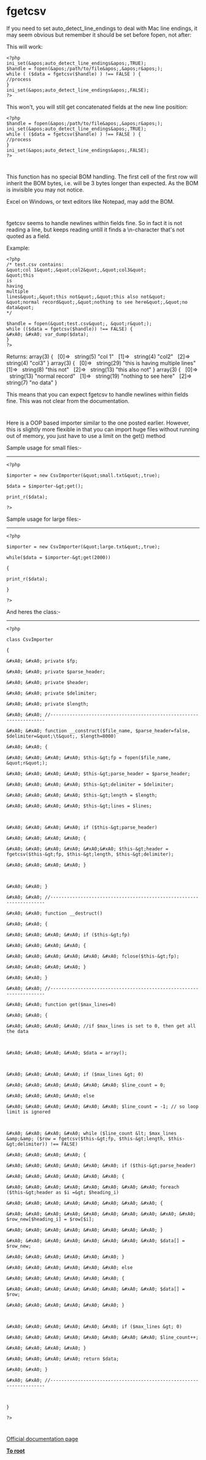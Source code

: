 # fgetcsv





If you need to set auto_detect_line_endings to deal with Mac line endings, it may seem obvious but remember it should be set before fopen, not after:

This will work:


```
<?php
ini_set(&apos;auto_detect_line_endings&apos;,TRUE);
$handle = fopen(&apos;/path/to/file&apos;,&apos;r&apos;);
while ( ($data = fgetcsv($handle) ) !== FALSE ) {
//process
}
ini_set(&apos;auto_detect_line_endings&apos;,FALSE);
?>
```


This won&apos;t, you will still get concatenated fields at the new line position:


```
<?php
$handle = fopen(&apos;/path/to/file&apos;,&apos;r&apos;);
ini_set(&apos;auto_detect_line_endings&apos;,TRUE);
while ( ($data = fgetcsv($handle) ) !== FALSE ) {
//process
}
ini_set(&apos;auto_detect_line_endings&apos;,FALSE);
?>
```



  

#



This function has no special BOM handling. The first cell of the first row will inherit the BOM bytes, i.e. will be 3 bytes longer than expected. As the BOM is invisible you may not notice.

Excel on Windows, or text editors like Notepad, may add the BOM.

  

#



fgetcsv seems to handle newlines within fields fine. So in fact it is not reading a line, but keeps reading untill it finds a \n-character that&apos;s not quoted as a field.

Example:



```
<?php
/* test.csv contains:
&quot;col 1&quot;,&quot;col2&quot;,&quot;col3&quot;
&quot;this
is
having
multiple
lines&quot;,&quot;this not&quot;,&quot;this also not&quot;
&quot;normal record&quot;,&quot;nothing to see here&quot;,&quot;no data&quot;
*/

$handle = fopen(&quot;test.csv&quot;, &quot;r&quot;);
while (($data = fgetcsv($handle)) !== FALSE) {
&#xA0; &#xA0; var_dump($data);
}
?>
```


Returns:
array(3) {
&#xA0; [0]=&gt;
&#xA0; string(5) &quot;col 1&quot;
&#xA0; [1]=&gt;
&#xA0; string(4) &quot;col2&quot;
&#xA0; [2]=&gt;
&#xA0; string(4) &quot;col3&quot;
}
array(3) {
&#xA0; [0]=&gt;
&#xA0; string(29) &quot;this
is
having
multiple
lines&quot;
&#xA0; [1]=&gt;
&#xA0; string(8) &quot;this not&quot;
&#xA0; [2]=&gt;
&#xA0; string(13) &quot;this also not&quot;
}
array(3) {
&#xA0; [0]=&gt;
&#xA0; string(13) &quot;normal record&quot;
&#xA0; [1]=&gt;
&#xA0; string(19) &quot;nothing to see here&quot;
&#xA0; [2]=&gt;
&#xA0; string(7) &quot;no data&quot;
}

This means that you can expect fgetcsv to handle newlines within fields fine. This was not clear from the documentation.

  

#



Here is a OOP based importer similar to the one posted earlier. However, this is slightly more flexible in that you can import huge files without running out of memory, you just have to use a limit on the get() method



Sample usage for small files:-

-------------------------------------



```
<?php

$importer = new CsvImporter(&quot;small.txt&quot;,true);

$data = $importer-&gt;get();

print_r($data);

?>
```






Sample usage for large files:-

-------------------------------------



```
<?php

$importer = new CsvImporter(&quot;large.txt&quot;,true);

while($data = $importer-&gt;get(2000))

{

print_r($data);

}

?>
```






And heres the class:-

-------------------------------------



```
<?php

class CsvImporter

{

&#xA0; &#xA0; private $fp;

&#xA0; &#xA0; private $parse_header;

&#xA0; &#xA0; private $header;

&#xA0; &#xA0; private $delimiter;

&#xA0; &#xA0; private $length;

&#xA0; &#xA0; //--------------------------------------------------------------------

&#xA0; &#xA0; function __construct($file_name, $parse_header=false, $delimiter=&quot;\t&quot;, $length=8000)

&#xA0; &#xA0; {

&#xA0; &#xA0; &#xA0; &#xA0; $this-&gt;fp = fopen($file_name, &quot;r&quot;);

&#xA0; &#xA0; &#xA0; &#xA0; $this-&gt;parse_header = $parse_header;

&#xA0; &#xA0; &#xA0; &#xA0; $this-&gt;delimiter = $delimiter;

&#xA0; &#xA0; &#xA0; &#xA0; $this-&gt;length = $length;

&#xA0; &#xA0; &#xA0; &#xA0; $this-&gt;lines = $lines;



&#xA0; &#xA0; &#xA0; &#xA0; if ($this-&gt;parse_header)

&#xA0; &#xA0; &#xA0; &#xA0; {

&#xA0; &#xA0; &#xA0; &#xA0; &#xA0;&#xA0; $this-&gt;header = fgetcsv($this-&gt;fp, $this-&gt;length, $this-&gt;delimiter);

&#xA0; &#xA0; &#xA0; &#xA0; }



&#xA0; &#xA0; }

&#xA0; &#xA0; //--------------------------------------------------------------------

&#xA0; &#xA0; function __destruct()

&#xA0; &#xA0; {

&#xA0; &#xA0; &#xA0; &#xA0; if ($this-&gt;fp)

&#xA0; &#xA0; &#xA0; &#xA0; {

&#xA0; &#xA0; &#xA0; &#xA0; &#xA0; &#xA0; fclose($this-&gt;fp);

&#xA0; &#xA0; &#xA0; &#xA0; }

&#xA0; &#xA0; }

&#xA0; &#xA0; //--------------------------------------------------------------------

&#xA0; &#xA0; function get($max_lines=0)

&#xA0; &#xA0; {

&#xA0; &#xA0; &#xA0; &#xA0; //if $max_lines is set to 0, then get all the data



&#xA0; &#xA0; &#xA0; &#xA0; $data = array();



&#xA0; &#xA0; &#xA0; &#xA0; if ($max_lines &gt; 0)

&#xA0; &#xA0; &#xA0; &#xA0; &#xA0; &#xA0; $line_count = 0;

&#xA0; &#xA0; &#xA0; &#xA0; else

&#xA0; &#xA0; &#xA0; &#xA0; &#xA0; &#xA0; $line_count = -1; // so loop limit is ignored



&#xA0; &#xA0; &#xA0; &#xA0; while ($line_count &lt; $max_lines &amp;&amp; ($row = fgetcsv($this-&gt;fp, $this-&gt;length, $this-&gt;delimiter)) !== FALSE)

&#xA0; &#xA0; &#xA0; &#xA0; {

&#xA0; &#xA0; &#xA0; &#xA0; &#xA0; &#xA0; if ($this-&gt;parse_header)

&#xA0; &#xA0; &#xA0; &#xA0; &#xA0; &#xA0; {

&#xA0; &#xA0; &#xA0; &#xA0; &#xA0; &#xA0; &#xA0; &#xA0; foreach ($this-&gt;header as $i =&gt; $heading_i)

&#xA0; &#xA0; &#xA0; &#xA0; &#xA0; &#xA0; &#xA0; &#xA0; {

&#xA0; &#xA0; &#xA0; &#xA0; &#xA0; &#xA0; &#xA0; &#xA0; &#xA0; &#xA0; $row_new[$heading_i] = $row[$i];

&#xA0; &#xA0; &#xA0; &#xA0; &#xA0; &#xA0; &#xA0; &#xA0; }

&#xA0; &#xA0; &#xA0; &#xA0; &#xA0; &#xA0; &#xA0; &#xA0; $data[] = $row_new;

&#xA0; &#xA0; &#xA0; &#xA0; &#xA0; &#xA0; }

&#xA0; &#xA0; &#xA0; &#xA0; &#xA0; &#xA0; else

&#xA0; &#xA0; &#xA0; &#xA0; &#xA0; &#xA0; {

&#xA0; &#xA0; &#xA0; &#xA0; &#xA0; &#xA0; &#xA0; &#xA0; $data[] = $row;

&#xA0; &#xA0; &#xA0; &#xA0; &#xA0; &#xA0; }



&#xA0; &#xA0; &#xA0; &#xA0; &#xA0; &#xA0; if ($max_lines &gt; 0)

&#xA0; &#xA0; &#xA0; &#xA0; &#xA0; &#xA0; &#xA0; &#xA0; $line_count++;

&#xA0; &#xA0; &#xA0; &#xA0; }

&#xA0; &#xA0; &#xA0; &#xA0; return $data;

&#xA0; &#xA0; }

&#xA0; &#xA0; //--------------------------------------------------------------------



}

?>
```



  

#

[Official documentation page](https://www.php.net/manual/en/function.fgetcsv.php)

**[To root](/README.md)**